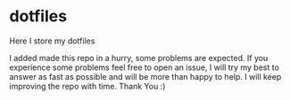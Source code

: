 # dotfiles
Here I store my dotfiles


I added made this repo in a hurry, some problems are expected. If you experience some problems feel free to open an issue, I will try my best to answer as fast as possible and will be more than happy to help. I will keep improving the repo with time. Thank You :)
